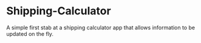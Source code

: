 # Shipping-Calculator
A simple first stab at a shipping calculator app that allows information to be updated on the fly.
